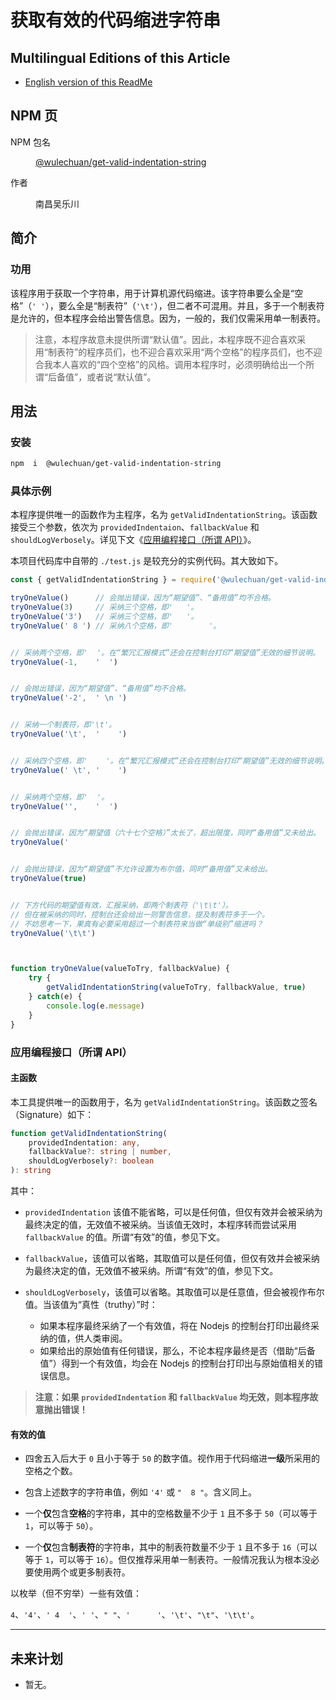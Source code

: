 # 获取有效的代码缩进字符串

<link rel="stylesheet" href="./node_modules/@wulechuan/css-stylus-markdown-themes/dist/css/wulechuan-styles-for-html-via-markdown--vscode.default.min.css">


## Multilingual Editions of this Article

- [English version of this ReadMe](./ReadMe.en-US.md)




## NPM 页

<dl>
<dt>NPM 包名</dt>
<dd>

[@wulechuan/get-valid-indentation-string](https://www.npmjs.com/package/@wulechuan/get-valid-indentation-string)

</dd>
<dt>作者</dt>
<dd><p>南昌吴乐川</p></dd>
</dl>





## 简介

### 功用

该程序用于获取一个字符串，用于计算机源代码缩进。该字符串要么全是“空格”（`' '`），要么全是“制表符”（`'\t'`），但二者不可混用。并且，多于一个制表符是允许的，但本程序会给出警告信息。因为，一般的，我们仅需采用单一制表符。

> 注意，本程序故意未提供所谓“默认值”。因此，本程序既不迎合喜欢采用“制表符”的程序员们，也不迎合喜欢采用“两个空格”的程序员们，也不迎合我本人喜欢的“四个空格”的风格。调用本程序时，必须明确给出一个所谓“后备值”，或者说“默认值”。



## 用法

### 安装

```sh
npm  i  @wulechuan/get-valid-indentation-string
```


### 具体示例

本程序提供唯一的函数作为主程序，名为 `getValidIndentationString`。该函数接受三个参数，依次为 `providedIndentaion`、`fallbackValue` 和 `shouldLogVerbosely`。详见下文《[应用编程接口（所谓 API）](#%E5%BA%94%E7%94%A8%E7%BC%96%E7%A8%8B%E6%8E%A5%E5%8F%A3%EF%BC%88%E6%89%80%E8%B0%93-api%EF%BC%89)》。

本项目代码库中自带的 `./test.js` 是较充分的实例代码。其大致如下。

```js
const { getValidIndentationString } = require('@wulechuan/get-valid-indentation-string')

tryOneValue()      // 会抛出错误，因为“期望值”、“备用值”均不合格。
tryOneValue(3)     // 采纳三个空格，即'   '。
tryOneValue('3')   // 采纳三个空格，即'   '。
tryOneValue(' 8 ') // 采纳八个空格，即'        '。


// 采纳两个空格，即'  '。在“繁冗汇报模式”还会在控制台打印“期望值”无效的细节说明。
tryOneValue(-1,    '  ')


// 会抛出错误，因为“期望值”、“备用值”均不合格。
tryOneValue('-2',  ' \n ')


// 采纳一个制表符，即'\t'。
tryOneValue('\t',  '    ')


// 采纳四个空格，即'    '。在“繁冗汇报模式”还会在控制台打印“期望值”无效的细节说明。
tryOneValue(' \t', '    ')


// 采纳两个空格，即'  '。
tryOneValue('',    '  ')


// 会抛出错误，因为“期望值（六十七个空格）”太长了，超出限度，同时“备用值”又未给出。
tryOneValue('                                                                   ')


// 会抛出错误，因为“期望值”不允许设置为布尔值，同时“备用值”又未给出。
tryOneValue(true)


// 下方代码的期望值有效，汇报采纳，即两个制表符（'\t\t'）。
// 但在被采纳的同时，控制台还会给出一则警告信息，提及制表符多于一个。
// 不妨思考一下，果真有必要采用超过一个制表符来当做“单级别”缩进吗？
tryOneValue('\t\t')



function tryOneValue(valueToTry, fallbackValue) {
    try {
        getValidIndentationString(valueToTry, fallbackValue, true)
    } catch(e) {
        console.log(e.message)
    }
}
```


### 应用编程接口（所谓 API）

#### 主函数

本工具提供唯一的函数用于，名为 `getValidIndentationString`。该函数之签名（Signature）如下：

```ts
function getValidIndentationString(
    providedIndentation: any,
    fallbackValue?: string | number,
    shouldLogVerbosely?: boolean
): string
```


其中：

-   `providedIndentation` 该值不能省略，可以是任何值，但仅有效并会被采纳为最终决定的值，无效值不被采纳。当该值无效时，本程序转而尝试采用 `fallbackValue` 的值。所谓“有效”的值，参见下文。


-   `fallbackValue`，该值可以省略，其取值可以是任何值，但仅有效并会被采纳为最终决定的值，无效值不被采纳。所谓“有效”的值，参见下文。


-   `shouldLogVerbosely`，该值可以省略。其取值可以是任意值，但会被视作布尔值。当该值为“真性（truthy）”时：

    -   如果本程序最终采纳了一个有效值，将在 Nodejs 的控制台打印出最终采纳的值，供人类审阅。
    -   如果给出的原始值有任何错误，那么，不论本程序最终是否（借助“后备值”）得到一个有效值，均会在 Nodejs 的控制台打印出与原始值相关的错误信息。


> **注意：如果 `providedIndentation`  和 `fallbackValue` 均无效，则本程序故意抛出错误！**



#### 有效的值

-   四舍五入后大于 `0` 且小于等于 `50` 的数字值。视作用于代码缩进**一级**所采用的空格之个数。

-   包含上述数字的字符串值，例如 `'4'` 或 `"  8 "`。含义同上。

-   一个**仅**包含**空格**的字符串，其中的空格数量不少于 `1` 且不多于 `50`（可以等于 `1`，可以等于 `50`）。

-   一个**仅**包含**制表符**的字符串，其中的制表符数量不少于 `1` 且不多于 `16`（可以等于 `1`，可以等于 `16`）。但仅推荐采用单一制表符。一般情况我认为根本没必要使用两个或更多制表符。


以枚举（但不穷举）一些有效值：

`4`、`'4'`、`' 4  '`、`' '`、`" "`、`'      '`、`'\t'`、`"\t"`、`'\t\t'`。


---

## 未来计划

-   暂无。



